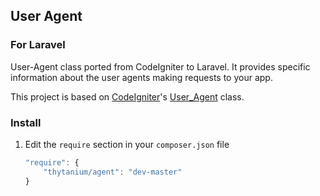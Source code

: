 ## User Agent
### For Laravel
User-Agent class ported from CodeIgniter to Laravel. 
It provides specific information about the user agents making requests to your app.

This project is based on [CodeIgniter](http://codeigniter.com)'s [User_Agent](http://github.com/bcit-ci/CodeIgniter) class.

### Install

1. Edit the `require` section in your `composer.json` file
	```javascript
	"require": {
		"thytanium/agent": "dev-master"
	}
	```
